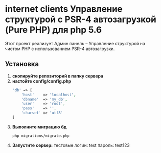 # internet clients Управление структурой с PSR-4 автозагрузкой (Pure PHP) для php 5.6

Этот проект реализует Админ панель – Управление структурой на чистом PHP с использованием PSR-4 автозагрузки.

## Установка
1. **скопируйте репозиторий в папку сервера**
2. **настойте config/config.php**
    ```php 
    'db' => [
        'host'    => 'localhost',
        'dbname'  => 'my_db',
        'user'    => 'root',
        'pass'    => '',
        'charset' => 'utf8'
    ]
    ```
3. **Выполните миграцию бд**
      ```bash
      php migrations/migrate.php
      ```
4. **Запустите сервер:**
тестовые логин: test пароль: test123